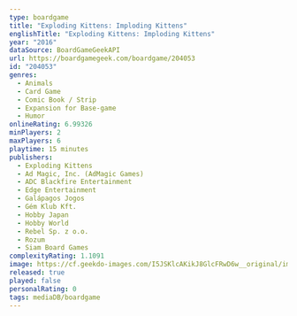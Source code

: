 ```yaml
---
type: boardgame
title: "Exploding Kittens: Imploding Kittens"
englishTitle: "Exploding Kittens: Imploding Kittens"
year: "2016"
dataSource: BoardGameGeekAPI
url: https://boardgamegeek.com/boardgame/204053
id: "204053"
genres:
  - Animals
  - Card Game
  - Comic Book / Strip
  - Expansion for Base-game
  - Humor
onlineRating: 6.99326
minPlayers: 2
maxPlayers: 6
playtime: 15 minutes
publishers:
  - Exploding Kittens
  - Ad Magic, Inc. (AdMagic Games)
  - ADC Blackfire Entertainment
  - Edge Entertainment
  - Galápagos Jogos
  - Gém Klub Kft.
  - Hobby Japan
  - Hobby World
  - Rebel Sp. z o.o.
  - Rozum
  - Siam Board Games
complexityRating: 1.1091
image: https://cf.geekdo-images.com/I5JSKlcAKikJ8GlcFRwD6w__original/img/ZpfgFS7Ru7C6N6EZ4OlIzfT_EvU=/0x0/filters:format(jpeg)/pic3518497.jpg
released: true
played: false
personalRating: 0
tags: mediaDB/boardgame
---
```

